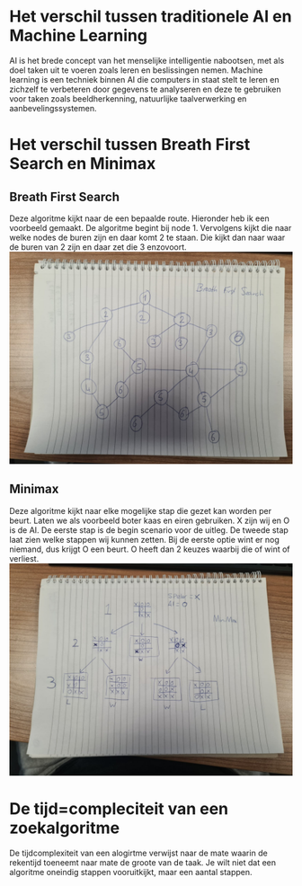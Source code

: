 # Het verschil tussen traditionele AI en Machine Learning
AI is het brede concept van het menselijke intelligentie nabootsen, met als doel taken uit te voeren zoals leren en beslissingen nemen. Machine learning is een techniek binnen AI die computers in staat stelt te leren en zichzelf te verbeteren door gegevens te analyseren en deze te gebruiken voor taken zoals beeldherkenning, natuurlijke taalverwerking en aanbevelingssystemen.

# Het verschil tussen Breath First Search en Minimax
## Breath First Search
Deze algoritme kijkt naar de een bepaalde route. Hieronder heb ik een voorbeeld gemaakt. De algoritme begint bij node 1. Vervolgens kijkt die naar welke nodes de buren zijn en daar komt 2 te staan. Die kijkt dan naar waar de buren van 2 zijn en daar zet die 3 enzovoort.
![BFS voorbeeld](bfs.jpg)

## Minimax
Deze algoritme kijkt naar elke mogelijke stap die gezet kan worden per beurt. Laten we als voorbeeld boter kaas en eiren gebruiken. X zijn wij en O is de AI. De eerste stap is de begin scenario voor de uitleg. De tweede stap laat zien welke stappen wij kunnen zetten. Bij de eerste optie wint er nog niemand, dus krijgt O een beurt. O heeft dan 2 keuzes waarbij die of wint of verliest.
![Minimax voorbeeld](minimax.jpg)

# De tijd=compleciteit van een zoekalgoritme
De tijdcomplexiteit van een alogirtme verwijst naar de mate waarin de rekentijd toeneemt naar mate de groote van de taak. Je wilt niet dat een algoritme oneindig stappen vooruitkijkt, maar een aantal stappen.